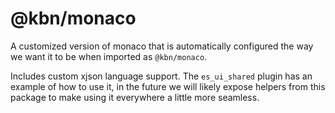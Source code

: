 # @kbn/monaco

A customized version of monaco that is automatically configured the way we want it to be when imported as `@kbn/monaco`.

Includes custom xjson language support. The `es_ui_shared` plugin has an example of how to use it, in the future we will likely expose helpers from this package to make using it everywhere a little more seamless.